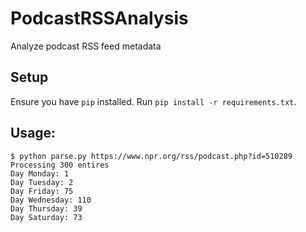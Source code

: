 # PodcastRSSAnalysis
Analyze podcast RSS feed metadata

## Setup
Ensure you have `pip` installed. Run `pip install -r requirements.txt`.

## Usage:
```
$ python parse.py https://www.npr.org/rss/podcast.php?id=510289
Processing 300 entires
Day Monday: 1
Day Tuesday: 2
Day Friday: 75
Day Wednesday: 110
Day Thursday: 39
Day Saturday: 73
```
